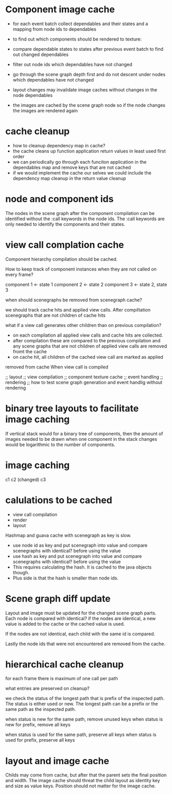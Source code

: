 # Component image cache

* for each event batch collect dependables and their states and a
mapping from node ids to dependables
* to find out which components should be rendered to texture:
* compare dependable states to states after previous event batch to
find out changed dependables
* filter out node ids which dependables have not changed
* go through the scene graph depth first and do not descent under
nodes which dependables have not changed

* layout changes may invalidate image caches without changes in the
node dependables
* the images are cached by the scene graph node so if the node
changes the images are rendered again

# cache cleanup

* how to cleanup dependency map in cache?
* the cache cleans up function application return values in least
used first order
* we can periodically go through each funciton application in the
dependables map and remove keys that are not cached
* if we would implement the cache our selves we could include the
dependency map cleanup in the return value cleanup

# node and component ids

The nodes in the scene graph after the component compilation can be
identified without the :call keywords in the node ids. The :call
keywords are only needed to identify the components and their states.

# view call complation cache

Component hierarchy compilation should be cached.

How to keep track of component instances when they are not called on
every frame?

component 1 <- state 1
component 2 <- state 2
component 3 <- state 2, state 3


when should scenegraphs be removed from scenegraph cache?

we should track cache hits and applied view calls. After compiltation scenegraphs that are not children of cache hits

what if a view call generates other children than on previous compilation?

- on each compilation all applied view calls and cache hits are collected.
- after compilation these are compared to the previous compilation
and any scene graphs that are not children of applied view calls
are removed fromt the cache
- on cache hit, all children of the cached view call are marked as applied

removed from cache When view call is compiled


;; layout
;; view compilation
;; component texture cache
;; event handling
;; rendering
;; how to test scene graph generation and event handlig without rendering

# binary tree layouts to facilitate image caching

If vertical stack would for a binary tree of components, then the
amount of images needed to be drawn when one component in the stack
changes would be logarithmic to the number of components.

# image caching

c1
c2 (changed)
c3

# calulations to be cached
- view call compilation
- render
- layout

Hashmap and guava cache with scenegraph as key is slow.

- use node id as key and put scenegraph into value and compare scenegraphs with identical? before using the value
- use hash as key and put scenegraph into value and compare scenegraphs with identical? before using the value
- This requires calculating the hash. It is cached to the java objects though.
- Plus side is that the hash is smaller than node ids.

# Scene graph diff update

Layout and image must be updated for the changed scene graph
parts. Each node is compared with identical? if the nodes are
identical, a new value is added to the cache or the cached value is
used.

If the nodes are not identical, each child with the same id is compared.

Lastly the node ids that were not encountered are removed from the cache.

# hierarchical cache cleanup

for each frame there is maximum of one call per path

what entries are preserved on cleanup?

we check the status of the longest path that is prefix of the
inspected path. The status is either used or new. The longest path can
be a prefix or the same path as the inspected path.

when status is new for the same path, remove unused keys
when status is new for prefix, remove all keys

when status is used for the same path, preserve all keys
when status is used for prefix, preserve all keys


# layout and image cache

Childs may come from cache, but after that the parent sets the final
position and width. The image cache should threat the child layout as
identity key and size as value keys. Position should not matter for
the image cache.
